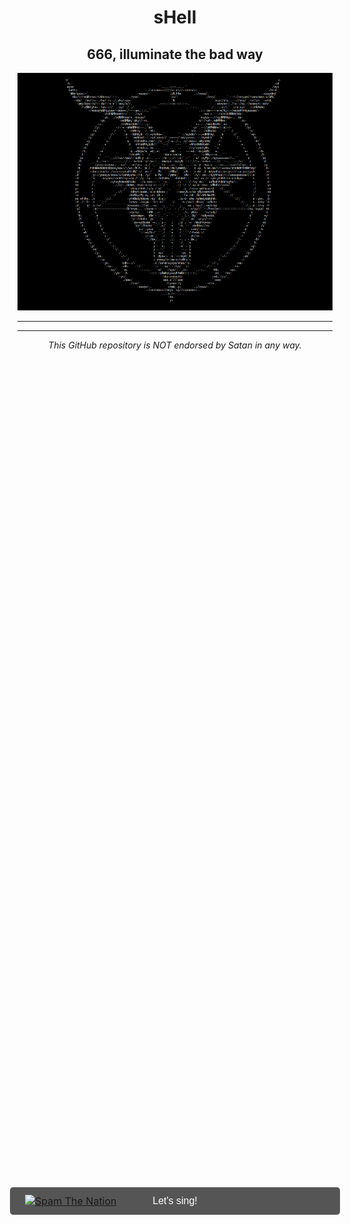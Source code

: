 <div align="center">
<h1>sHell</h1>
<h2>666, illuminate the bad way</h2>
<img src="./Assets/sHell-icon.png" alt="SpamGod ASCII Art"/>
</div>

---


<div style="position:relative;width:50%;position:absolute;top:50%;left:50%;transform: translate(-50%, -50%);-ms-transform: translate(-50%,-50%);background-color:#555;color:white;font-size:16px;padding:12px 24px;border:none;cursor:pointer;border-radius:5px;">
  <a href="https://soundcloud.com/ytcracker/s-p-a-m-2">
  <img src="https://i1.sndcdn.com/artworks-000070588339-y07i6i-t500x500.jpg" alt="Spam The Nation" style="width:100%;height:auto;">
  <button style="position:absolute;top:50%;left:50%;transform: translate(-50%, -50%);-ms-transform: translate(-50%,-50%);background-color:#555;color:white;font-size:16px;padding:12px 24px;border:none;cursor:pointer;border-radius:5px;">Let's sing!</button>
  </a>
</div>

---

<p align="center"><em>This GitHub repository is NOT endorsed by Satan in any way.</em></p>
